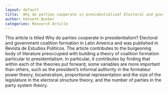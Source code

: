 ```yaml
---
layout: default
title:  Why do parties cooperate in presidentialism? Electoral and government coalition formation in Latin America
author: Kenneth Bunker
categories: Research Article
---
```


This article is titled Why do parties cooperate in presidentialism? Electoral and government coalition formation in Latin America and was published in Revista de Estudios Políticos. The article contributes to the burgeoning body of literature preoccupied with building a theory of coalition formation particular to presidentialism. In particular, it contributes by finding that within each of the theories put forward, some variables are more important than others, such as the president’s informal authority in the formateur power theory, bicameralism, proportional representation and the size of the legislature in the electoral structure theory, and the number of parties in the party system theory.
